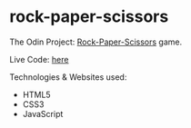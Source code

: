 # rock-paper-scissors
The Odin Project: <a href="https://www.theodinproject.com/paths/foundations/courses/foundations/lessons/rock-paper-scissors" target="_blank">Rock-Paper-Scissors</a> game.

Live Code: <a href="https://jasonh290.github.io/rock-paper-scissors/" target="_blank">here</a>

Technologies & Websites used:
<ul>
  <li>HTML5</li>
  <li>CSS3</li>
  <li>JavaScript</li>
</ul>
